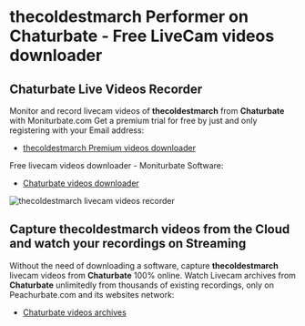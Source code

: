 # thecoldestmarch Performer on Chaturbate - Free LiveCam videos downloader

## Chaturbate Live Videos Recorder

Monitor and record livecam videos of **thecoldestmarch** from **Chaturbate** with Moniturbate.com
Get a premium trial for free by just and only registering with your Email address:
* [thecoldestmarch Premium videos downloader](https://moniturbate.com/request-demo-licence-key.html)

Free livecam videos downloader - Moniturbate Software:
* [Chaturbate videos downloader](https://moniturbate.com/moniturbate-download-software.html)

![thecoldestmarch livecam videos recorder](https://peachurnet.com/templates/moniturbate-software.png)


## Capture thecoldestmarch videos from the Cloud and watch your recordings on Streaming

Without the need of downloading a software, capture **thecoldestmarch** livecam videos from **Chaturbate** 100% online.
Watch Livecam archives from **Chaturbate** unlimitedly from thousands of existing recordings, only on Peachurbate.com and its websites network:
* [Chaturbate videos archives](https://peachurnet.com/)